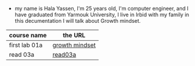 
* my name is Hala Yassen, I'm 25 years old, I'm computer engineer, and I have graduated from Yarmouk University, I live in Irbid with my family
in this decumentation I will talk about Growth mindset. 


course name | the URL
------------ | -------------
first lab 01a | [growth mindset](https://halayassen.github.io/reading-notes/) 
read 03a | [read03a](Read03a.md)